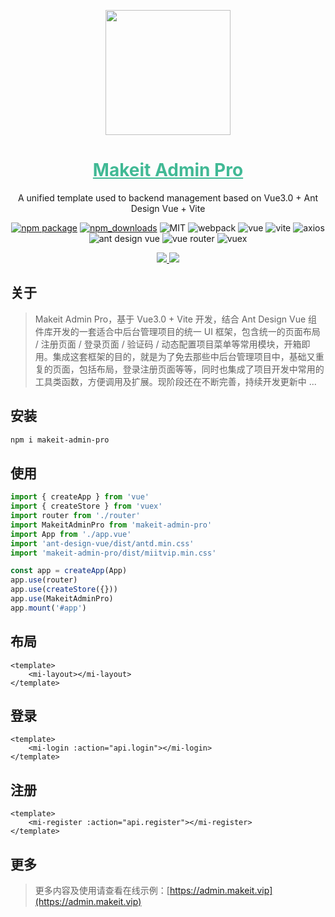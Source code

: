 <p align="center">
    <a href="https://admin.makeit.vip/">
        <img width="200" src="https://file.makeit.vip/MIIT/M00/00/00/ajRkHV7QkoCAeo6PAAARuoXj0Jc275.png">
    </a>
</p>

<h1 align="center" color="green">
    <a href="https://admin.makeit.vip/" target="_blank" style="color: #41b995">
        Makeit Admin Pro
    </a>
</h1>

<div align="center">

A unified template used to backend management based on Vue3.0 + Ant Design Vue + Vite

[![npm package](https://img.shields.io/npm/v/makeit-admin-pro.svg?style=flat-square)](https://www.npmjs.org/package/makeit-admin-pro)
[![npm_downloads](http://img.shields.io/npm/dm/makeit-admin-pro.svg?style=flat-square)](http://www.npmtrends.com/makeit-admin-pro)
![MIT](https://img.shields.io/badge/license-MIT-ff69b4.svg)
![webpack](https://img.shields.io/badge/webpack-5.3.2-orange.svg)
![vue](https://img.shields.io/badge/vue-3.0.3-green.svg)
![vite](https://img.shields.io/badge/vite-1.0.0-yellow.svg)
![axios](https://img.shields.io/badge/axios-0.21.0-red.svg)
![ant design vue](https://img.shields.io/badge/ant%20design%20vue-2.0.0-blueviolet.svg)
![vue router](https://img.shields.io/badge/vue%20router-4.0.0-inactive.svg)
![vuex](https://img.shields.io/badge/vuex-4.0.0-informational.svg)

<a href="https://admin.makeit.vip/">
    <img src="https://file.makeit.vip/MIIT/M00/00/00/ajRkHV_AaACAOsS9AAKiYZr6iiw886.png">
</a>

<a href="https://admin.makeit.vip/">
    <img src="https://file.makeit.vip/MIIT/M00/00/00/ajRkHV_AaAaATms4AALLSSrBvlw858.png">
</a>
</div>

## 关于

> Makeit Admin Pro，基于 Vue3.0 + Vite 开发，结合 Ant Design Vue 组件库开发的一套适合中后台管理项目的统一 UI 框架，包含统一的页面布局 / 注册页面 / 登录页面 / 验证码 / 动态配置项目菜单等常用模块，开箱即用。集成这套框架的目的，就是为了免去那些中后台管理项目中，基础又重复的页面，包括布局，登录注册页面等等，同时也集成了项目开发中常用的工具类函数，方便调用及扩展。现阶段还在不断完善，持续开发更新中 ...

## 安装

```bash
npm i makeit-admin-pro
```

## 使用
```ts
import { createApp } from 'vue'
import { createStore } from 'vuex'
import router from './router'
import MakeitAdminPro from 'makeit-admin-pro'
import App from './app.vue'
import 'ant-design-vue/dist/antd.min.css'
import 'makeit-admin-pro/dist/miitvip.min.css'

const app = createApp(App)
app.use(router)
app.use(createStore({}))
app.use(MakeitAdminPro)
app.mount('#app')
```

## 布局
```vue
<template>
    <mi-layout></mi-layout>
</template>
```

## 登录
```vue
<template>
    <mi-login :action="api.login"></mi-login>
</template>
```

## 注册
```vue
<template>
    <mi-register :action="api.register"></mi-register>
</template>
```

## 更多
> 更多内容及使用请查看在线示例：[https://admin.makeit.vip](https://admin.makeit.vip)